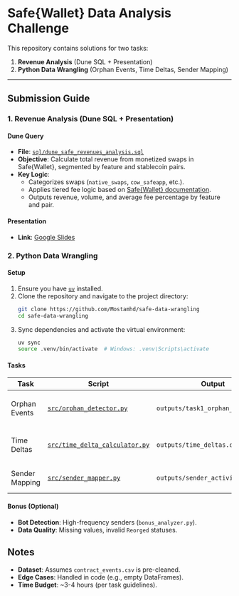 # Safe{Wallet} Data Analysis Challenge

This repository contains solutions for two tasks:
1. **Revenue Analysis** (Dune SQL + Presentation)
2. **Python Data Wrangling** (Orphan Events, Time Deltas, Sender Mapping)

---

## Submission Guide

### 1. Revenue Analysis (Dune SQL + Presentation)
#### Dune Query
- **File**: [`sql/dune_safe_revenues_analysis.sql`](./sql/dune_safe_revenues_analysis.sql)
- **Objective**: Calculate total revenue from monetized swaps in Safe{Wallet}, segmented by feature and stablecoin pairs.
- **Key Logic**:
  - Categorizes swaps (`native_swaps`, `cow_safeapp`, etc.).
  - Applies tiered fee logic based on [Safe{Wallet} documentation](https://safe.global/blog/introducing-tiered-fees-and-twap-orders-in-safe-wallet-native-swaps).
  - Outputs revenue, volume, and average fee percentage by feature and pair.

#### Presentation
- **Link**: [Google Slides](https://docs.google.com/presentation/d/19VjhlASEtby82zHfXq9_lV0R1k5wMIHSSyx9xbDxwuc/edit?usp=sharing)


### 2. Python Data Wrangling
#### Setup
1. Ensure you have [`uv`](https://github.com/your-uv-repo) installed.
2. Clone the repository and navigate to the project directory:
   ```bash
   git clone https://github.com/Mostamhd/safe-data-wrangling
   cd safe-data-wrangling
   ```
3. Sync dependencies and activate the virtual environment:
   ```bash
   uv sync
   source .venv/bin/activate  # Windows: .venv\Scripts\activate
   ```

#### Tasks
| Task | Script | Output | Key Assumptions |
|------|--------|--------|-----------------|
| Orphan Events | [`src/orphan_detector.py`](./src/orphan_detector.py) | `outputs/task1_orphan_events.csv` | `event_id` is unique; `previous_event_id` is nullable. |
| Time Deltas | [`src/time_delta_calculator.py`](./src/time_delta_calculator.py) | `outputs/time_deltas.csv` | `block_timestamp` is parseable; events are chronological. |
| Sender Mapping | [`src/sender_mapper.py`](./src/sender_mapper.py) | `outputs/sender_activity.csv` | `sender` and `block_number` are non-null. |

#### Bonus (Optional)
- **Bot Detection**: High-frequency senders (`bonus_analyzer.py`).
- **Data Quality**: Missing values, invalid `Reorged` statuses.


## Notes
- **Dataset**: Assumes `contract_events.csv` is pre-cleaned.
- **Edge Cases**: Handled in code (e.g., empty DataFrames).
- **Time Budget**: ~3-4 hours (per task guidelines).

